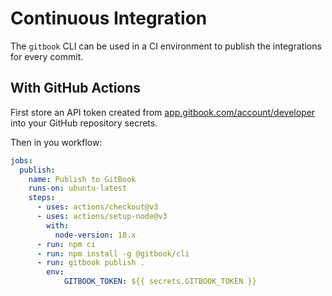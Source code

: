 # Continuous Integration

The `gitbook` CLI can be used in a CI environment to publish the integrations for every commit.

## With GitHub Actions

First store an API token created from [app.gitbook.com/account/developer](https://app.gitbook.com/account/developer) into your GitHub repository secrets.

Then in you workflow:

```yaml
jobs:
  publish:
    name: Publish to GitBook
    runs-on: ubuntu-latest
    steps:
      - uses: actions/checkout@v3
      - uses: actions/setup-node@v3
        with:
          node-version: 18.x
      - run: npm ci
      - run: npm install -g @gitbook/cli
      - run: gitbook publish .
        env:
            GITBOOK_TOKEN: ${{ secrets.GITBOOK_TOKEN }}
```
